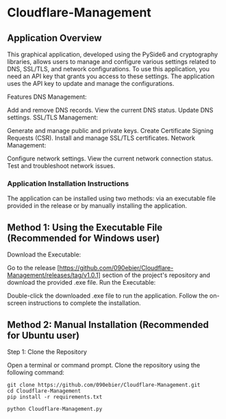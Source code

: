 # Cloudflare-Management

## Application Overview

This graphical application, developed using the PySide6 and cryptography libraries, allows users to manage and configure various settings related to DNS, SSL/TLS, and network configurations. To use this application, you need an API key that grants you access to these settings. The application uses the API key to update and manage the configurations.

Features
DNS Management:

Add and remove DNS records.
View the current DNS status.
Update DNS settings.
SSL/TLS Management:

Generate and manage public and private keys.
Create Certificate Signing Requests (CSR).
Install and manage SSL/TLS certificates.
Network Management:

Configure network settings.
View the current network connection status.
Test and troubleshoot network issues.


### Application Installation Instructions

The application can be installed using two methods: via an executable file provided in the release or by manually installing the application.

## Method 1: Using the Executable File  (Recommended for Windows user)

Download the Executable:

Go to the release [https://github.com/090ebier/Cloudflare-Management/releases/tag/v1.0.1] section of the project's repository and download the provided .exe file.
Run the Executable:

Double-click the downloaded .exe file to run the application. Follow the on-screen instructions to complete the installation.

## Method 2: Manual Installation  (Recommended for Ubuntu user)

Step 1: Clone the Repository

Open a terminal or command prompt.
Clone the repository using the following command:
```
git clone https://github.com/090ebier/Cloudflare-Management.git
cd Cloudflare-Management
pip install -r requirements.txt
```
```
python Cloudflare-Management.py
```

